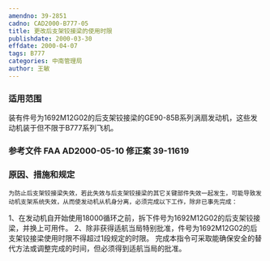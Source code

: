 ```yaml
---
amendno: 39-2851
cadno: CAD2000-B777-05
title: 更改后支架铰接梁的使用时限
publishdate: 2000-03-30
effdate: 2000-04-07
tags: B777
categories: 中南管理局
author: 王敏
---
```


### 适用范围 
装有件号为1692M12G02的后支架铰接梁的GE90-85B系列涡扇发动机，这些发动机装于但不限于B777系列飞机。

### 参考文件    FAA AD2000-05-10 修正案 39-11619 

### 原因、措施和规定 
    为防止后支架铰接梁失效，若此失效与后支架铰接梁的其它关键部件失效一起发生，可能导致发动机支架系统失效，从而使发动机从机身分离，必须完成以下工作，除非已事先完成： 
1、在发动机自开始使用18000循环之前，拆下件号为1692M12G02的后支架铰接梁，并换上可用件。     2、除非获得适航当局特别批准，件号为1692M12G02的后支架铰接梁使用时限不得超过1段规定的时限。     完成本指令可采取能确保安全的替代方法或调整完成的时间，但必须得到适航当局的批准。
